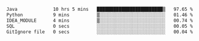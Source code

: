 <!--START_SECTION:waka-->

```txt
Java             10 hrs 5 mins   ████████████████████████▒   97.65 %
Python           9 mins          ▒░░░░░░░░░░░░░░░░░░░░░░░░   01.46 %
IDEA_MODULE      4 mins          ▒░░░░░░░░░░░░░░░░░░░░░░░░   00.74 %
SQL              0 secs          ░░░░░░░░░░░░░░░░░░░░░░░░░   00.05 %
GitIgnore file   0 secs          ░░░░░░░░░░░░░░░░░░░░░░░░░   00.04 %
```

<!--END_SECTION:waka-->
